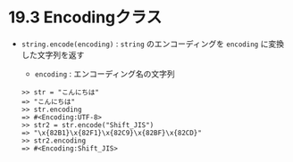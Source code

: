 # 19.3 Encodingクラス

- `string.encode(encoding)` : `string` のエンコーディングを `encoding` に変換した文字列を返す
    - `encoding` : エンコーディング名の文字列

    ```
    >> str = "こんにちは"
    => "こんにちは"
    >> str.encoding
    => #<Encoding:UTF-8>
    >> str2 = str.encode("Shift_JIS")
    => "\x{82B1}\x{82F1}\x{82C9}\x{82BF}\x{82CD}"
    >> str2.encoding
    => #<Encoding:Shift_JIS>
    ```

